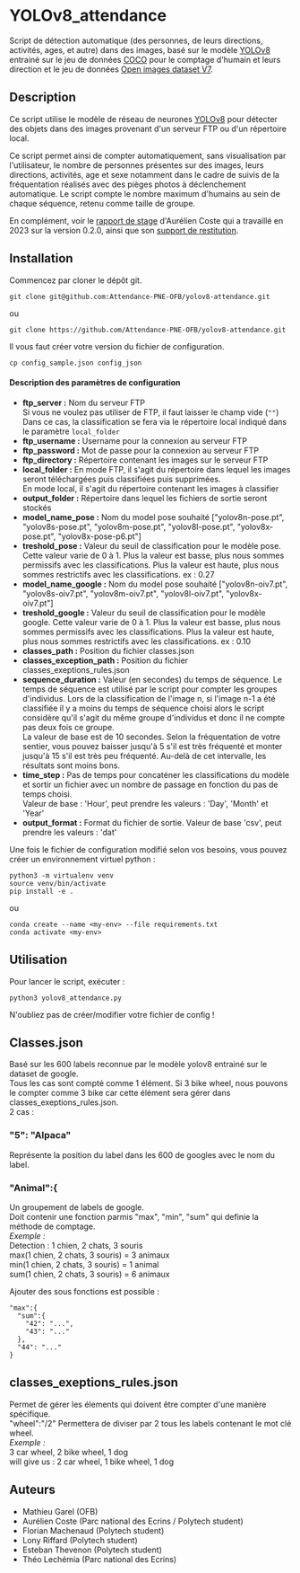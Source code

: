 # YOLOv8_attendance

Script de détection automatique (des personnes, de leurs directions, activités, ages, et autre) dans des images, basé sur le modèle [YOLOv8](https://docs.ultralytics.com/fr/models/yolov8/) entrainé sur le jeu de données [COCO](https://cocodataset.org/#home) pour le comptage d'humain et leurs direction et le jeu de données [Open images dataset V7](https://storage.googleapis.com/openimages/web/index.html).

## Description

Ce script utilise le modèle de réseau de neurones [YOLOv8](https://docs.ultralytics.com/fr/models/yolov8/) pour détecter des objets dans des images provenant d'un serveur FTP ou d'un répertoire local.

Ce script permet ainsi de compter automatiquement, sans visualisation par l'utilisateur, le nombre de personnes présentes sur des images, leurs directions, activités, age et sexe notamment dans le cadre de suivis de la fréquentation réalisés avec des pièges photos à déclenchement automatique. Le script compte le nombre maximum d'humains au sein de chaque séquence, retenu comme taille de groupe.

En complément, voir le [rapport de stage](https://data.ecrins-parcnational.fr/documents/stages/2023-09-rapport-stage-Aurelien-Coste-photos-IA-frequentation.pdf) d'Aurélien Coste qui a travaillé en 2023 sur la version 0.2.0, ainsi que son [support de restitution](https://data.ecrins-parcnational.fr/documents/stages/2023-09-restitution-stage-Aurelien-Coste-photos-IA-frequentation.pdf).

## Installation

Commencez par cloner le dépôt git.

```
git clone git@github.com:Attendance-PNE-OFB/yolov8-attendance.git
```
ou
```
git clone https://github.com/Attendance-PNE-OFB/yolov8-attendance.git
```

Il vous faut créer votre version du fichier de configuration.

```
cp config_sample.json config_json
```

#### Description des paramètres de configuration

- **ftp_server :** Nom du serveur FTP  
  Si vous ne voulez pas utiliser de FTP, il faut laisser le champ vide (`""`) 
  Dans ce cas, la classification se fera via le répertoire local indiqué dans le paramètre `local_folder`  
- **ftp_username :** Username pour la connexion au serveur FTP  
- **ftp_password :** Mot de passe pour la connexion au serveur FTP  
- **ftp_directory :** Répertoire contenant les images sur le serveur FTP  
- **local_folder :** En mode FTP, il s'agit du répertoire dans lequel les images seront téléchargées puis classifiées puis supprimées.   
  En mode local, il s'agit du répertoire contenant les images à classifier  
- **output_folder :** Répertoire dans lequel les fichiers de sortie seront stockés
- **model_name_pose :** Nom du model pose souhaité ["yolov8n-pose.pt", "yolov8s-pose.pt", "yolov8m-pose.pt", "yolov8l-pose.pt", "yolov8x-pose.pt", "yolov8x-pose-p6.pt"]
- **treshold_pose :** Valeur du seuil de classification pour le modèle pose. Cette valeur varie de 0 à 1. Plus la valeur est basse, plus nous sommes permissifs avec les classifications. Plus la valeur est haute, plus nous sommes restrictifs avec les classifications. ex : 0.27
- **model_name_google :** Nom du model pose souhaité ["yolov8n-oiv7.pt", "yolov8s-oiv7.pt", "yolov8m-oiv7.pt", "yolov8l-oiv7.pt", "yolov8x-oiv7.pt"]
- **treshold_google :** Valeur du seuil de classification pour le modèle google. Cette valeur varie de 0 à 1. Plus la valeur est basse, plus nous sommes permissifs avec les classifications. Plus la valeur est haute, plus nous sommes restrictifs avec les classifications. ex : 0.10
- **classes_path :** Position du fichier classes.json
- **classes_exception_path :** Position du fichier classes_exeptions_rules.json
- **sequence_duration :** Valeur (en secondes) du temps de séquence. Le temps de séquence est utilisé par le script pour compter les groupes d'individus. Lors de la classification de l'image n, si l'image n-1 a été classifiée il y a moins du temps de séquence choisi alors le script considère qu'il s'agit du même groupe d'individus et donc il ne compte pas deux fois ce groupe.  
  La valeur de base est de 10 secondes. Selon la fréquentation de votre sentier, vous pouvez baisser jusqu'à 5 s'il est très fréquenté et monter jusqu'à 15 s'il est très peu fréquenté. Au-delà de cet intervalle, les résultats sont moins bons.  
- **time_step :** Pas de temps pour concaténer les classifications du modèle et sortir un fichier avec un nombre de passage en fonction du pas de temps choisi.  
  Valeur de base : 'Hour', peut prendre les valeurs : 'Day', 'Month' et 'Year'  
- **output_format :** Format du fichier de sortie. 
  Valeur de base 'csv', peut prendre les valeurs : 'dat'  

Une fois le fichier de configuration modifié selon vos besoins, vous pouvez créer un environnement virtuel python :

```
python3 -m virtualenv venv
source venv/bin/activate
pip install -e .
```
ou
```
conda create --name <my-env> --file requirements.txt
conda activate <my-env>
```

## Utilisation

Pour lancer le script, exécuter :

```
python3 yolov8_attendance.py
```

N'oubliez pas de créer/modifier votre fichier de config !

## Classes.json
Basé sur les 600 labels reconnue par le modèle yolov8 entrainé sur le dataset de google.  
Tous les cas sont compté comme 1 élément. Si 3 bike wheel, nous pouvons le compter comme 3 bike car cette élément sera gérer dans classes_exeptions_rules.json.  
2 cas :  
### "5": "Alpaca" 
Représente la position du label dans les 600 de googles avec le nom du label.  
### "Animal":{ 
Un groupement de labels de google.  
Doit contenir une fonction parmis "max", "min", "sum" qui definie la méthode de comptage.  
_Exemple :_  
Detection : 1 chien, 2 chats, 3 souris  
max(1 chien, 2 chats, 3 souris) = 3 animaux  
min(1 chien, 2 chats, 3 souris) = 1 animal  
sum(1 chien, 2 chats, 3 souris) = 6 animaux  

Ajouter des sous fonctions est possible : 
```
"max":{
  "sum":{
    "42": "...",
    "43": "..."
  },
  "44": "..."
}
```

## classes_exeptions_rules.json
Permet de gérer les élements qui doivent être compter d'une manière spécifique.  
"wheel":"/2" Permettera de diviser par 2 tous les labels contenant le mot clé wheel.  
_Exemple :_  
3 car wheel, 2 bike wheel, 1 dog  
will give us : 2 car wheel, 1 bike wheel, 1 dog  

## Auteurs

* Mathieu Garel (OFB)
* Aurélien Coste (Parc national des Ecrins /  Polytech student)
* Florian Machenaud (Polytech student)
* Lony Riffard (Polytech student)
* Esteban Thevenon (Polytech student)
* Théo Lechémia (Parc national des Ecrins)
